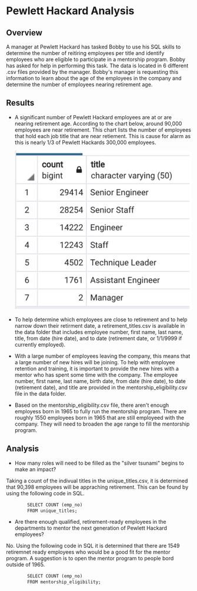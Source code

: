 # Pewlett Hackard Analysis

## Overview

A manager at Pewlett Hackard has tasked Bobby to use his SQL skills to determine the number of reitiring employees per title and identify employees who are eligible to participate in a mentorship program. Bobby has asked for help in performing this task. The data is located in 6 different .csv files provided by the manager. Bobby's manager is requesting this information to learn about the age of the employees in the company and determine the number of employees nearing retirement age.  

## Results

- A significant number of Pewlett Hackard employees are at or are nearing retirement age. According to the chart below, around 90,000 employees are near retirement. This chart lists the number of employees that hold each job title that are near retiement. This is cause for alarm as this is nearly 1/3 of Pewlett Hackards 300,000 employees. 
      
     ![alt text](Resources/Retirement_titles.png) 
     
- To help determine which employees are close to retirement and to help narrow down their retirment date, a retirement_titles.csv is available in the data folder that includes employee number, first name, last name, title, from date (hire date), and to date (retirement date, or 1/1/9999 if currently employed).

- With a large number of employees leaving the company, this means that a large number of new hires will be joining. To help with employee retention and training, it is important to provide the new hires with a mentor who has spent some time with the company. The employee number, first name, last name, birth date, from date (hire date), to date (retirement date), and title are provided in the mentorship_eligibility.csv file in the data folder. 

- Based on the mentorship_eligibility.csv file, there aren't enough employess born in 1965 to fully run the mentorship program. There are roughly 1550 employees born in 1965 that are still employeed with the company. They will need to broaden the age range to fill the mentorship program. 

## Analysis

- How many roles will need to be filled as the "silver tsunami" begins to make an impact?

Taking a count of the indivual titles in the unique_titles.csv, it is determined that 90,398 employees will be appraching retirement. This can be found by using the following code in SQL. 

            SELECT COUNT (emp_no)
            FROM unique_titles;

- Are there enough qualified, retirement-ready employees in the departments to mentor the next generation of Pewlett Hackard employees?

No. Using the following code in SQL it is determined that there are 1549 retiremnet ready employees who would be a good fit for the mentor program. A suggestion is to open the mentor program to people bord outside of 1965.

            SELECT COUNT (emp_no)
            FROM mentorship_eligibility;
